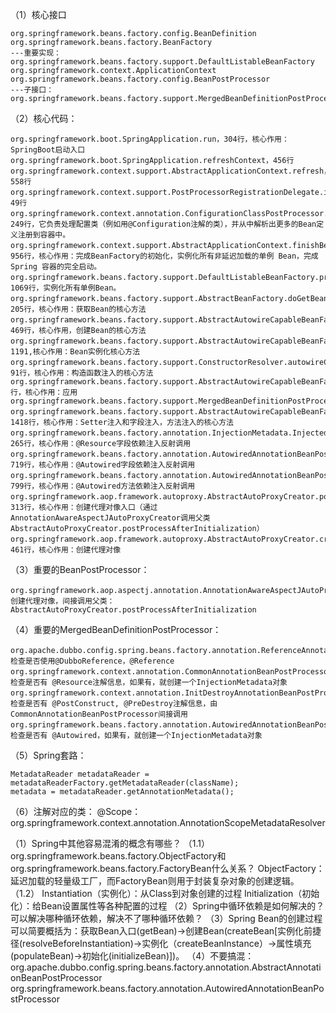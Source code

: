 （1）核心接口
    
    org.springframework.beans.factory.config.BeanDefinition
    org.springframework.beans.factory.BeanFactory
    ---重要实现：org.springframework.beans.factory.support.DefaultListableBeanFactory
    org.springframework.context.ApplicationContext
    org.springframework.beans.factory.config.BeanPostProcessor
    ---子接口：org.springframework.beans.factory.support.MergedBeanDefinitionPostProcessor

（2）核心代码：
    
    org.springframework.boot.SpringApplication.run，304行，核心作用：SpringBoot启动入口
    org.springframework.boot.SpringApplication.refreshContext，456行
    org.springframework.context.support.AbstractApplicationContext.refresh，558行
    org.springframework.context.support.PostProcessorRegistrationDelegate.invokeBeanFactoryPostProcessors，49行
    org.springframework.context.annotation.ConfigurationClassPostProcessor.postProcessBeanDefinitionRegistry，249行，它负责处理配置类（例如用@Configuration注解的类），并从中解析出更多的Bean定义注册到容器中。
    org.springframework.context.support.AbstractApplicationContext.finishBeanFactoryInitialization，956行，核心作用：完成BeanFactory的初始化，实例化所有非延迟加载的单例 Bean，完成 Spring 容器的完全启动。
    org.springframework.beans.factory.support.DefaultListableBeanFactory.preInstantiateSingletons，1069行，实例化所有单例Bean。
    org.springframework.beans.factory.support.AbstractBeanFactory.doGetBean，205行，核心作用：获取Bean的核心方法
    org.springframework.beans.factory.support.AbstractAutowireCapableBeanFactory.createBean，469行，核心作用，创建Bean的核心方法
    org.springframework.beans.factory.support.AbstractAutowireCapableBeanFactory.createBeanInstance，1191,核心作用：Bean实例化核心方法
    org.springframework.beans.factory.support.ConstructorResolver.autowireConstructor，91行，核心作用：构造函数注入的核心方法
    org.springframework.beans.factory.support.AbstractAutowireCapableBeanFactory.applyMergedBeanDefinitionPostProcessors,1116行，核心作用：应用org.springframework.beans.factory.support.MergedBeanDefinitionPostProcessor.postProcessMergedBeanDefinition
    org.springframework.beans.factory.support.AbstractAutowireCapableBeanFactory.populateBean，1418行，核心作用：Setter注入和字段注入，方法注入的核心方法
    org.springframework.beans.factory.annotation.InjectionMetadata.InjectedElement.inject，265行，核心作用：@Resource字段依赖注入反射调用
    org.springframework.beans.factory.annotation.AutowiredAnnotationBeanPostProcessor.AutowiredFieldElement.inject，719行，核心作用：@Autowired字段依赖注入反射调用
    org.springframework.beans.factory.annotation.AutowiredAnnotationBeanPostProcessor.AutowiredMethodElement.inject，799行，核心作用：@Autowired方法依赖注入反射调用
    org.springframework.aop.framework.autoproxy.AbstractAutoProxyCreator.postProcessAfterInitialization，313行，核心作用：创建代理对像入口（通过AnnotationAwareAspectJAutoProxyCreator调用父类AbstractAutoProxyCreator.postProcessAfterInitialization）
    org.springframework.aop.framework.autoproxy.AbstractAutoProxyCreator.createProxy，461行，核心作用：创建代理对像

（3）重要的BeanPostProcessor：

    org.springframework.aop.aspectj.annotation.AnnotationAwareAspectJAutoProxyCreator：创建代理对像，间接调用父类：AbstractAutoProxyCreator.postProcessAfterInitialization

（4）重要的MergedBeanDefinitionPostProcessor：
    
    org.apache.dubbo.config.spring.beans.factory.annotation.ReferenceAnnotationBeanPostProcessor.postProcessMergedBeanDefinition：检查是否使用@DubboReference，@Reference
    org.springframework.context.annotation.CommonAnnotationBeanPostProcessor.postProcessMergedBeanDefinition：检查是否有 @Resource注解信息，如果有，就创建一个InjectionMetadata对象
    org.springframework.context.annotation.InitDestroyAnnotationBeanPostProcessor.postProcessMergedBeanDefinition：检查是否有 @PostConstruct, @PreDestroy注解信息，由CommonAnnotationBeanPostProcessor间接调用
    org.springframework.beans.factory.annotation.AutowiredAnnotationBeanPostProcessor.postProcessMergedBeanDefinition：检查是否有 @Autowired，如果有，就创建一个InjectionMetadata对象

（5）Spring套路：
    
    MetadataReader metadataReader = metadataReaderFactory.getMetadataReader(className);
    metadata = metadataReader.getAnnotationMetadata();
    
（6）注解对应的类：
@Scope：org.springframework.context.annotation.AnnotationScopeMetadataResolver


（1）Spring中其他容易混淆的概念有哪些？
（1.1）org.springframework.beans.factory.ObjectFactory和org.springframework.beans.factory.FactoryBean什么关系？
ObjectFactory：延迟加载的轻量级工厂，而FactoryBean则用于封装复杂对象的创建逻辑。
（1.2）
Instantiation（实例化）：从Class到对象创建的过程
Initialization（初始化）：给Bean设置属性等各种配置的过程
（2）Spring中循环依赖是如何解决的？可以解决哪种循环依赖，解决不了哪种循环依赖？
（3）Spring Bean的创建过程可以简要概括为：获取Bean入口(getBean)->创建Bean(createBean[实例化前捷径(resolveBeforeInstantiation)->实例化（createBeanInstance）->属性填充(populateBean)->初始化(initializeBean)])。
（4）不要搞混：
org.apache.dubbo.config.spring.beans.factory.annotation.AbstractAnnotationBeanPostProcessor 
org.springframework.beans.factory.annotation.AutowiredAnnotationBeanPostProcessor